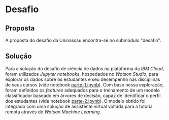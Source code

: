 # Desafio

## Proposta

A proposta do desafio da Uninassau encontra-se no submódulo "desafio".

## Solução

Para a solução do desafio de ciência de dados na plataforma da *IBM Cloud*,
foram utilizados *Jupyter notebooks*, hospedados no *Watson Studio*, para
explorar os dados sobre os estudantes e seu desempenho nas disciplinas de seus
cursos (vide notebook [parte-1.ipynb](solução/parte-1.ipynb)). Com base nessa
exploração, foram definidos os *features* adequados para o treinamento de um
modelo classificador baseado em árvores de decisão, capaz de identificar o
perfil dos estudantes (vide notebook [parte-2.ipynb](solução/parte-2.ipynb)). O
modelo obtido foi integrado com uma solução de assistente virtual voltada para
a tutoria remota através do *Watson Machine Learning*.
